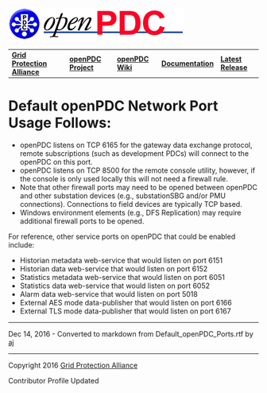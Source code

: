 [![The Open Source Phasor Data Concentrator](openPDC_Logo.png)](openPDC_Home.md "The Open Source Phasor Data Concentrator")

|   |   |   |   |   |
|---|---|---|---|---|
| **[Grid Protection Alliance](http://www.gridprotectionalliance.org "Grid Protection Alliance Home Page")** | **[openPDC Project](https://github.com/GridProtectionAlliance/openPDC "openPDC Project on GitHub")** | **[openPDC Wiki](openPDC_Home.md "openPDC Wiki Home Page")** | **[Documentation](openPDC_Documentation_Home.md "openPDC Documentation Home Page")** | **[Latest Release](https://github.com/GridProtectionAlliance/openPDC/releases "openPDC Releases Home Page")** |

# Default openPDC Network Port Usage Follows:

- openPDC listens on TCP 6165 for the gateway data exchange protocol, remote subscriptions (such as development PDCs) will connect to the openPDC on this port.
-	openPDC listens on TCP 8500 for the remote console utility, however, if the console is only used locally this will not need a firewall rule.
-	Note that other firewall ports may need to be opened between openPDC and other substation devices (e.g., substationSBG and/or PMU connections). Connections to field devices are typically TCP based.
-	Windows environment elements (e.g., DFS Replication) may require additional firewall ports to be opened.

For reference, other service ports on openPDC that could be enabled include:

-	Historian metadata web-service that would listen on port 6151
-	Historian data web-service that would listen on port 6152
-	Statistics metadata web-service that would listen on port 6051
-	Statistics data web-service that would listen on port 6052
-	Alarm data web-service that would listen on port 5018
-	External AES mode data-publisher that would listen on port 6166
-	External TLS mode data-publisher that would listen on port 6167

---

Dec 14, 2016 - Converted to markdown from Default_openPDC_Ports.rtf by [aj](https://github.com/ajstadlin)

---

Copyright 2016 [Grid Protection Alliance](http://www.gridprotectionalliance.org)


Contributor Profile Updated